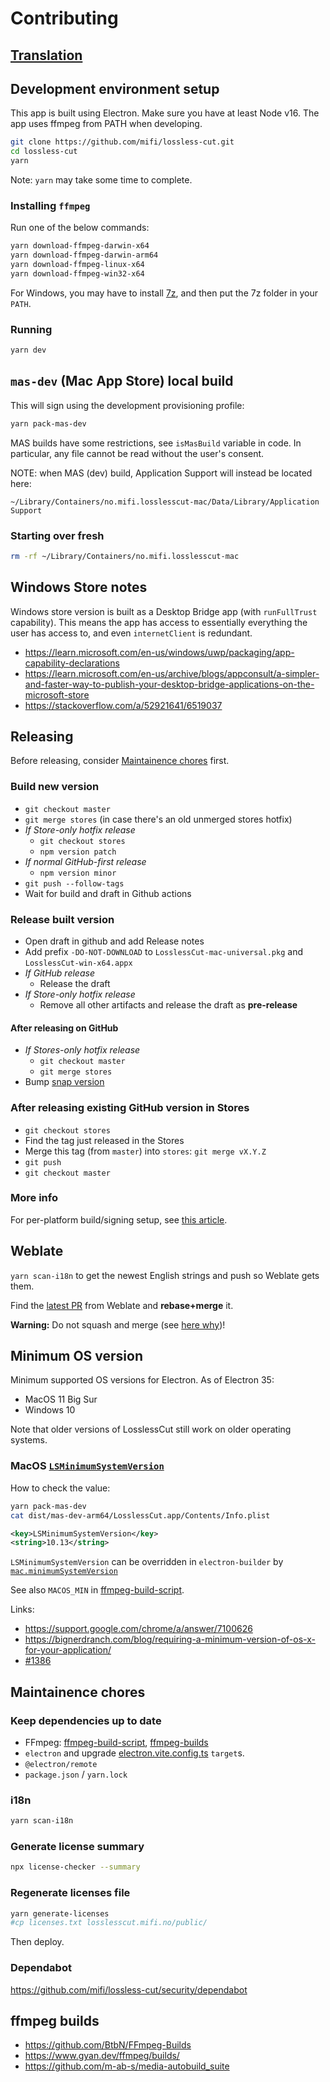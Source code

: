# Contributing

## [Translation](translation.md)

## Development environment setup

This app is built using Electron.
Make sure you have at least Node v16. The app uses ffmpeg from PATH when developing.

```bash
git clone https://github.com/mifi/lossless-cut.git
cd lossless-cut
yarn
```

Note: `yarn` may take some time to complete.

### Installing `ffmpeg`

Run one of the below commands:
```bash
yarn download-ffmpeg-darwin-x64
yarn download-ffmpeg-darwin-arm64
yarn download-ffmpeg-linux-x64
yarn download-ffmpeg-win32-x64
```

For Windows, you may have to install [7z](https://www.7-zip.org/download.html), and then put the 7z folder in your `PATH`.

### Running

```bash
yarn dev
```

## `mas-dev` (Mac App Store) local build

This will sign using the development provisioning profile:

```bash
yarn pack-mas-dev
```

MAS builds have some restrictions, see `isMasBuild` variable in code. In particular, any file cannot be read without the user's consent.

NOTE: when MAS (dev) build, Application Support will instead be located here:
```
~/Library/Containers/no.mifi.losslesscut-mac/Data/Library/Application Support
```

### Starting over fresh

```bash
rm -rf ~/Library/Containers/no.mifi.losslesscut-mac
```

## Windows Store notes

Windows store version is built as a Desktop Bridge app (with `runFullTrust` capability). This means the app has access to essentially everything the user has access to, and even `internetClient` is redundant.

- https://learn.microsoft.com/en-us/windows/uwp/packaging/app-capability-declarations
- https://learn.microsoft.com/en-us/archive/blogs/appconsult/a-simpler-and-faster-way-to-publish-your-desktop-bridge-applications-on-the-microsoft-store
- https://stackoverflow.com/a/52921641/6519037

## Releasing

Before releasing, consider [Maintainence chores](#maintainence-chores) first.

### Build new version

- `git checkout master`
- `git merge stores` (in case there's an old unmerged stores hotfix)
- *If Store-only hotfix release*
  - `git checkout stores`
  - `npm version patch`
- *If normal GitHub-first release*
  - `npm version minor`
- `git push --follow-tags`
- Wait for build and draft in Github actions

### Release built version

- Open draft in github and add Release notes
- Add prefix `-DO-NOT-DOWNLOAD` to `LosslessCut-mac-universal.pkg` and `LosslessCut-win-x64.appx`
- *If GitHub release*
  - Release the draft
- *If Store-only hotfix release*
  - Remove all other artifacts and release the draft as **pre-release**

#### After releasing on GitHub

- *If Stores-only hotfix release*
  - `git checkout master`
  - `git merge stores`
- Bump [snap version](https://snapcraft.io/losslesscut/releases)

### After releasing existing GitHub version in Stores

- `git checkout stores`
- Find the tag just released in the Stores
- Merge this tag (from `master`) into `stores`: `git merge vX.Y.Z`
- `git push`
- `git checkout master`

### More info

For per-platform build/signing setup, see [this article](https://mifi.no/blog/automated-electron-build-with-release-to-mac-app-store-microsoft-store-snapcraft/).

## Weblate

`yarn scan-i18n` to get the newest English strings and push so Weblate gets them.

Find the [latest PR](https://github.com/mifi/lossless-cut/pulls) from Weblate and **rebase+merge** it.

**Warning:** Do not squash and merge (see [here why](translation.md#weblate))!

## Minimum OS version

Minimum supported OS versions for Electron. As of Electron 35:

- MacOS 11 Big Sur
- Windows 10

Note that older versions of LosslessCut still work on older operating systems.

### MacOS [`LSMinimumSystemVersion`](https://developer.apple.com/documentation/bundleresources/information_property_list/lsminimumsystemversion)

How to check the value:

```bash
yarn pack-mas-dev
cat dist/mas-dev-arm64/LosslessCut.app/Contents/Info.plist
```

```xml
<key>LSMinimumSystemVersion</key>
<string>10.13</string>
```

`LSMinimumSystemVersion` can be overridden in `electron-builder` by [`mac.minimumSystemVersion`](https://www.electron.build/configuration/mac.html)

See also `MACOS_MIN` in [ffmpeg-build-script](https://github.com/mifi/ffmpeg-build-script/blob/master/build-ffmpeg).

Links:
- https://support.google.com/chrome/a/answer/7100626
- https://bignerdranch.com/blog/requiring-a-minimum-version-of-os-x-for-your-application/
- [#1386](https://github.com/mifi/lossless-cut/issues/1386)

## Maintainence chores

### Keep dependencies up to date
- FFmpeg: [ffmpeg-build-script](https://github.com/mifi/ffmpeg-build-script), [ffmpeg-builds](https://github.com/mifi/ffmpeg-builds)
- `electron` and upgrade [electron.vite.config.ts](./electron.vite.config.ts) `target`s.
- `@electron/remote`
- `package.json` / `yarn.lock`

### i18n
```bash
yarn scan-i18n
```

### Generate license summary

```bash
npx license-checker --summary
```

### Regenerate licenses file

```bash
yarn generate-licenses
#cp licenses.txt losslesscut.mifi.no/public/
```
Then deploy.

### Dependabot

https://github.com/mifi/lossless-cut/security/dependabot

## ffmpeg builds

- https://github.com/BtbN/FFmpeg-Builds
- https://www.gyan.dev/ffmpeg/builds/
- https://github.com/m-ab-s/media-autobuild_suite
